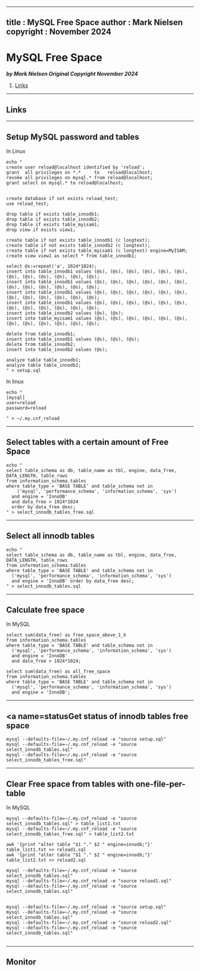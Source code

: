  
---
title : MySQL Free Space
author : Mark Nielsen  
copyright : November 2024  
---


MySQL Free Space
==============================

_**by Mark Nielsen
Original Copyright November 2024**_


1. [Links](#links)

* * *
<a name=links></a>Links
-----



* * *
<a name=setup></a>Setup MySQL password and tables
-----

In Linux

```
echo "
create user reload@localhost identified by 'reload';
grant  all privileges on *.*     to   reload@localhost;
revoke all privileges on mysql.* from reload@localhost;
grant select on mysql.* to reload@localhost;


create database if not exists reload_test;
use reload_test;

drop table if exists table_innodb1;
drop table if exists table_innodb2;
drop table if exists table_myisam1;
drop view if exists view1;

create table if not exists table_innodb1 (c longtext);
create table if not exists table_innodb2 (c longtext);
create table if not exists table_myisam1 (c longtext) engine=MyISAM;
create view view1 as select * from table_innodb1;

select @s:=repeat('a', 1024*1024);
insert into table_innodb1 values (@s), (@s), (@s), (@s), (@s), (@s), (@s), (@s), (@s), (@s), (@s), (@s);
insert into table_innodb1 values (@s), (@s), (@s), (@s), (@s), (@s), (@s), (@s), (@s), (@s), (@s), (@s);
insert into table_innodb1 values (@s), (@s), (@s), (@s), (@s), (@s), (@s), (@s), (@s), (@s), (@s), (@s);
insert into table_innodb1 values (@s), (@s), (@s), (@s), (@s), (@s), (@s), (@s), (@s), (@s), (@s), (@s);
insert into table_innodb2 values (@s), (@s);
insert into table_myisam1 values (@s), (@s), (@s), (@s), (@s), (@s), (@s), (@s), (@s), (@s), (@s), (@s);

delete from table_innodb1;
insert into table_innodb1 values (@s), (@s), (@s);
delete from table_innodb2;
insert into table_innodb2 values (@s);

analyze table table_innodb1;
analyze table table_innodb2;
" > setup.sql
```

In linux
```
echo "
[mysql]
user=reload
password=reload

" > ~/.my.cnf_reload

```

* * *
<a name=free></a>Select tables with a certain amount of  Free Space
-----

```
echo "
select table_schema as db, table_name as tbl, engine, data_free, DATA_LENGTH, table_rows
from information_schema.tables
where table_type = 'BASE TABLE' and table_schema not in
    ('mysql', 'performance_schema', 'information_schema', 'sys')
  and engine = 'InnoDB'
  and data_free > 1024*1024
  order by data_free desc;
" > select_innodb_tables_free.sql
```

* * *
<a name=all></a>Select all innodb tables
-----

```
echo "
select table_schema as db, table_name as tbl, engine, data_free, DATA_LENGTH, table_rows 
from information_schema.tables
where table_type = 'BASE TABLE' and table_schema not in
  ('mysql', 'performance_schema', 'information_schema', 'sys')
  and engine = 'InnoDB' order by data_free desc;
" > select_innodb_tables.sql
```

* * *
<a name=free></a>Calculate free space
-----

In MySQL

```
select sum(data_free) as free_space_above_1_k
from information_schema.tables
where table_type = 'BASE TABLE' and table_schema not in
  ('mysql', 'performance_schema', 'information_schema', 'sys')
  and engine = 'InnoDB'
  and data_free > 1024*1024;

select sum(data_free) as all_free_space
from information_schema.tables
where table_type = 'BASE TABLE' and table_schema not in
  ('mysql', 'performance_schema', 'information_schema', 'sys')
  and engine = 'InnoDB';

```

* * *
<a name=status</a>Get status of innodb tables free space
-----

```
mysql --defaults-file=~/.my.cnf_reload -e "source setup.sql"
mysql --defaults-file=~/.my.cnf_reload -e "source select_innodb_tables.sql"
mysql --defaults-file=~/.my.cnf_reload -e "source select_innodb_tables_free.sql"
```


* * *
<a name=clear></a>Clear Free space from tables with one-file-per-table
-----
 In MySQL

```
mysql --defaults-file=~/.my.cnf_reload -e "source select_innodb_tables.sql" > table_list1.txt
mysql --defaults-file=~/.my.cnf_reload -e "source select_innodb_tables_free.sql" > table_list2.txt

awk '{print "alter table "$1 "." $2 " engine=innodb;"}' table_list1.txt >> reload1.sql
awk '{print "alter table "$1 "." $2 " engine=innodb;"}' table_list2.txt >> reload2.sql

mysql --defaults-file=~/.my.cnf_reload -e "source select_innodb_tables.sql" 
mysql --defaults-file=~/.my.cnf_reload -e "source reload1.sql" 
mysql --defaults-file=~/.my.cnf_reload -e "source select_innodb_tables.sql" 


mysql --defaults-file=~/.my.cnf_reload -e "source setup.sql"
mysql --defaults-file=~/.my.cnf_reload -e "source select_innodb_tables.sql" 
mysql --defaults-file=~/.my.cnf_reload -e "source reload2.sql"
mysql --defaults-file=~/.my.cnf_reload -e "source select_innodb_tables.sql"  


```


* * *
<a name=monitor></a>Monitor
-----

